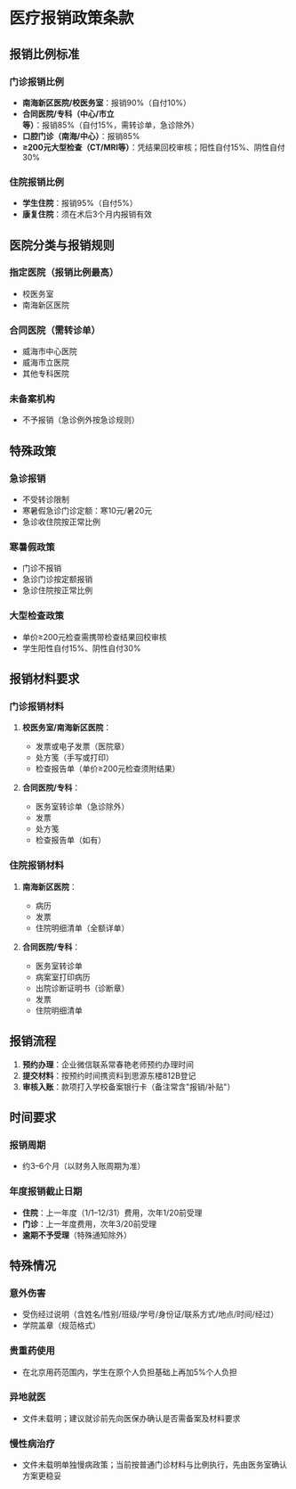 # 医疗报销政策条款

## 报销比例标准

### 门诊报销比例
- **南海新区医院/校医务室**：报销90%（自付10%）
- **合同医院/专科（中心/市立等）**：报销85%（自付15%，需转诊单，急诊除外）
- **口腔门诊（南海/中心）**：报销85%
- **≥200元大型检查（CT/MRI等）**：凭结果回校审核；阳性自付15%、阴性自付30%

### 住院报销比例
- **学生住院**：报销95%（自付5%）
- **康复住院**：须在术后3个月内报销有效

## 医院分类与报销规则

### 指定医院（报销比例最高）
- 校医务室
- 南海新区医院

### 合同医院（需转诊单）
- 威海市中心医院
- 威海市立医院
- 其他专科医院

### 未备案机构
- 不予报销（急诊例外按急诊规则）

## 特殊政策

### 急诊报销
- 不受转诊限制
- 寒暑假急诊门诊定额：寒10元/暑20元
- 急诊收住院按正常比例

### 寒暑假政策
- 门诊不报销
- 急诊门诊按定额报销
- 急诊住院按正常比例

### 大型检查政策
- 单价≥200元检查需携带检查结果回校审核
- 学生阳性自付15%、阴性自付30%

## 报销材料要求

### 门诊报销材料
1. **校医务室/南海新区医院**：
   - 发票或电子发票（医院章）
   - 处方笺（手写或打印）
   - 检查报告单（单价≥200元检查须附结果）

2. **合同医院/专科**：
   - 医务室转诊单（急诊除外）
   - 发票
   - 处方笺
   - 检查报告单（如有）

### 住院报销材料
1. **南海新区医院**：
   - 病历
   - 发票
   - 住院明细清单（全额详单）

2. **合同医院/专科**：
   - 医务室转诊单
   - 病案室打印病历
   - 出院诊断证明书（诊断章）
   - 发票
   - 住院明细清单

## 报销流程

1. **预约办理**：企业微信联系常春艳老师预约办理时间
2. **提交材料**：按预约时间携资料到思源东楼812B登记
3. **审核入账**：款项打入学校备案银行卡（备注常含"报销/补贴"）

## 时间要求

### 报销周期
- 约3–6个月（以财务入账周期为准）

### 年度报销截止日期
- **住院**：上一年度（1/1–12/31）费用，次年1/20前受理
- **门诊**：上一年度费用，次年3/20前受理
- **逾期不予受理**（特殊通知除外）

## 特殊情况

### 意外伤害
- 受伤经过说明（含姓名/性别/班级/学号/身份证/联系方式/地点/时间/经过）
- 学院盖章（规范格式）

### 贵重药使用
- 在北京用药范围内，学生在原个人负担基础上再加5%个人负担

### 异地就医
- 文件未载明；建议就诊前先向医保办确认是否需备案及材料要求

### 慢性病治疗
- 文件未载明单独慢病政策；当前按普通门诊材料与比例执行，先由医务室确认方案更稳妥
